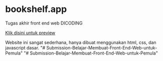 # bookshelf.app
Tugas akhir front end web DICODING

<a href="https://egapermana24.github.io/bookshelf.app/"> Klik disini untuk preview <a/>

Website ini sangat sederhana, hanya dibuat menggunakan html, css, dan javascript dasar.
"# Submission-Belajar-Membuat-Front-End-Web-untuk-Pemula" 
"# Submission-Belajar-Membuat-Front-End-Web-untuk-Pemula" 
